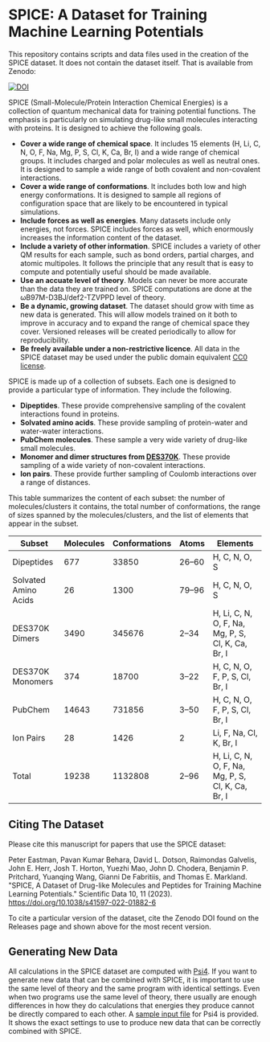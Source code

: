 # SPICE: A Dataset for Training Machine Learning Potentials

This repository contains scripts and data files used in the creation of the SPICE dataset.  It does not contain the
dataset itself.  That is available from Zenodo:

[![DOI](https://zenodo.org/badge/DOI/10.5281/zenodo.8222043.svg)](https://doi.org/10.5281/zenodo.8222043)


SPICE (Small-Molecule/Protein Interaction Chemical Energies) is a collection of quantum mechanical data for
training potential functions.  The emphasis is particularly on simulating drug-like small molecules interacting
with proteins.  It is designed to achieve the following goals.

- **Cover a wide range of chemical space**.  It includes 15 elements (H, Li, C, N, O, F, Na, Mg, P, S, Cl, K, Ca, Br, I)
  and a wide range of chemical groups.  It includes charged and polar molecules as well as neutral ones.  It is
  designed to sample a wide range of both covalent and non-covalent interactions.
- **Cover a wide range of conformations**.  It includes both low and high energy conformations.  It is
  designed to sample all regions of configuration space that are likely to be encountered in typical simulations.
- **Include forces as well as energies**.  Many datasets include only energies, not forces.  SPICE includes
  forces as well, which enormously increases the information content of the dataset.
- **Include a variety of other information**.  SPICE includes a variety of other QM results for each sample,
  such as bond orders, partial charges, and atomic multipoles.  It follows the principle that any result that
  is easy to compute and potentially useful should be made available.
- **Use an accuate level of theory**.  Models can never be more accurate than the data they are trained on.
  SPICE computations are done at the ωB97M-D3BJ/def2-TZVPPD level of theory.
- **Be a dynamic, growing dataset**.  The dataset should grow with time as new data is generated.  This will
  allow models trained on it both to improve in accuracy and to expand the range of chemical space they cover.
  Versioned releases will be created periodically to allow for reproducibility.
- **Be freely available under a non-restrictive licence**.  All data in the SPICE dataset may be used under the
  public domain equivalent [CC0 license](https://creativecommons.org/share-your-work/public-domain/cc0/).

SPICE is made up of a collection of subsets.  Each one is designed to provide a particular type of information.
They include the following.

- **Dipeptides**.  These provide comprehensive sampling of the covalent interactions found in proteins.
- **Solvated amino acids**.  These provide sampling of protein-water and water-water interactions.
- **PubChem molecules**.  These sample a very wide variety of drug-like small molecules.
- **Monomer and dimer structures from [DES370K](https://www.nature.com/articles/s41597-021-00833-x)**.
  These provide sampling of a wide variety of non-covalent interactions.
- **Ion pairs**.  These provide further sampling of Coulomb interactions over a range of distances.

This table summarizes the content of each subset: the number of molecules/clusters it contains, the total number of
conformations, the range of sizes spanned by the molecules/clusters, and the list of elements that appear in the subset.

|Subset|Molecules|Conformations|Atoms|Elements|
|---|---|---|---|---|
|Dipeptides|677|33850|26–60|H, C, N, O, S|
|Solvated Amino Acids|26|1300|79–96|H, C, N, O, S|
|DES370K Dimers|3490|345676|2–34|H, Li, C, N, O, F, Na, Mg, P, S, Cl, K, Ca, Br, I|
|DES370K Monomers|374|18700|3–22|H, C, N, O, F, P, S, Cl, Br, I|
|PubChem|14643|731856|3–50|H, C, N, O, F, P, S, Cl, Br, I|
|Ion Pairs|28|1426|2|Li, F, Na, Cl, K, Br, I|
|Total|19238|1132808|2–96|H, Li, C, N, O, F, Na, Mg, P, S, Cl, K, Ca, Br, I|

## Citing The Dataset

Please cite this manuscript for papers that use the SPICE dataset:

Peter Eastman, Pavan Kumar Behara, David L. Dotson, Raimondas Galvelis, John E. Herr, Josh T. Horton, Yuezhi Mao,
John D. Chodera, Benjamin P. Pritchard, Yuanqing Wang, Gianni De Fabritiis, and Thomas E. Markland.  "SPICE, A Dataset
of Drug-like Molecules and Peptides for Training Machine Learning Potentials."  Scientific Data 10, 11 (2023).
https://doi.org/10.1038/s41597-022-01882-6

To cite a particular version of the dataset, cite the Zenodo DOI found on the Releases page and shown above for the
most recent version.

## Generating New Data

All calculations in the SPICE dataset are computed with [Psi4](https://github.com/psi4/psi4).  If you want to generate
new data that can be combined with SPICE, it is important to use the same level of theory and the same program with
identical settings.  Even when two programs use the same level of theory, there usually are enough differences in how
they do calculations that energies they produce cannot be directly compared to each other.  A
[sample input file](sample.dat) for Psi4 is provided.  It  shows the exact settings to use to produce new data that can
be correctly combined with SPICE.